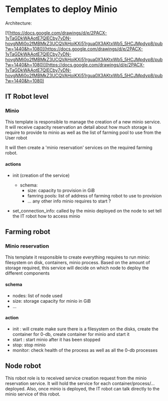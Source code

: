 # Templates to deploy Minio

Architecture:

[![https://docs.google.com/drawings/d/e/2PACX-1vTaGDkWAAotE7QlECby7vDN-hovgNMi0o2fMBMkZ3UCQVAHoiKXi51rgua0X3AKtxWb5_5HCJMpdyp8/pub?w=1440&h=1080](https://docs.google.com/drawings/d/e/2PACX-1vTaGDkWAAotE7QlECby7vDN-hovgNMi0o2fMBMkZ3UCQVAHoiKXi51rgua0X3AKtxWb5_5HCJMpdyp8/pub?w=1440&h=1080)](https://docs.google.com/drawings/d/e/2PACX-1vTaGDkWAAotE7QlECby7vDN-hovgNMi0o2fMBMkZ3UCQVAHoiKXi51rgua0X3AKtxWb5_5HCJMpdyp8/pub?w=1440&h=1080)

## IT Robot level

### Minio 
This template is responsible to manage the creation of a new minio service.
It will receive capacity reservation an detail about how much storage is require to provide to minio as well as the list of farming pool to use from the User robot

It will then create a 'minio reservation' services on the required farming robot.

#### actions
- init (creation of the service)
  - schema:
    - size: capacity to provision in GiB
    - famring pools: list of address of farming robot to use to provision
    - ... any other info minio requires to start ?

- set_connection_info: called by the minio deployed on the node to set tell the IT robot how to access minio

## Farming robot

### Minio reservation
This template it responsible to create everything requires to run minio: filesystem on disk, containers, minio process.
Based on the amount of storage required, this service will decide on which node to deploy the different components

#### schema
- nodes: list of node used
- size: storage capacity for minio in GiB
- ...

#### action
- init : will create make sure there is a filesystem on the disks, create the container for 0-db, create container for minio and start it
- start : start minio after it has been stopped
- stop: stop minio
- monitor: check health of the process as well as all the 0-db processes

## Node robot
This robot role is to received service creation request from the minio reservation service.
It will hold the service for each container/process/... deployed.
Also, once minio is deployed, the IT robot can talk directly to the minio service of this robot.